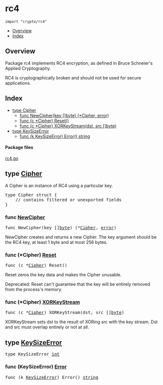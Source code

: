 

# rc4
`import "crypto/rc4"`

* [Overview](#pkg-overview)
* [Index](#pkg-index)

## <a id="pkg-overview">Overview</a>
Package rc4 implements RC4 encryption, as defined in Bruce Schneier's
Applied Cryptography.

RC4 is cryptographically broken and should not be used for secure
applications.




## <a id="pkg-index">Index</a>
* [type Cipher](#Cipher)
  * [func NewCipher(key []byte) (*Cipher, error)](#NewCipher)
  * [func (c *Cipher) Reset()](#Cipher.Reset)
  * [func (c *Cipher) XORKeyStream(dst, src []byte)](#Cipher.XORKeyStream)
* [type KeySizeError](#KeySizeError)
  * [func (k KeySizeError) Error() string](#KeySizeError.Error)




#### <a id="pkg-files">Package files</a>
[rc4.go](https://golang.org/src/crypto/rc4/rc4.go) 








## <a id="Cipher">type</a> [Cipher](https://golang.org/src/crypto/rc4/rc4.go?s=467:519#L8)
A Cipher is an instance of RC4 using a particular key.


<pre>type Cipher struct {
    <span class="comment">// contains filtered or unexported fields</span>
}
</pre>









### <a id="NewCipher">func</a> [NewCipher](https://golang.org/src/crypto/rc4/rc4.go?s=778:821#L21)
<pre>func NewCipher(key []<a href="/pkg/builtin/#byte">byte</a>) (*<a href="#Cipher">Cipher</a>, <a href="/pkg/builtin/#error">error</a>)</pre>
NewCipher creates and returns a new Cipher. The key argument should be the
RC4 key, at least 1 byte and at most 256 bytes.






### <a id="Cipher.Reset">func</a> (\*Cipher) [Reset](https://golang.org/src/crypto/rc4/rc4.go?s=1261:1285#L42)
<pre>func (c *<a href="#Cipher">Cipher</a>) Reset()</pre>
Reset zeros the key data and makes the Cipher unusable.

Deprecated: Reset can't guarantee that the key will be entirely removed from
the process's memory.




### <a id="Cipher.XORKeyStream">func</a> (\*Cipher) [XORKeyStream](https://golang.org/src/crypto/rc4/rc4.go?s=1472:1518#L51)
<pre>func (c *<a href="#Cipher">Cipher</a>) XORKeyStream(dst, src []<a href="/pkg/builtin/#byte">byte</a>)</pre>
XORKeyStream sets dst to the result of XORing src with the key stream.
Dst and src must overlap entirely or not at all.




## <a id="KeySizeError">type</a> [KeySizeError](https://golang.org/src/crypto/rc4/rc4.go?s=521:542#L13)

<pre>type KeySizeError <a href="/pkg/builtin/#int">int</a></pre>











### <a id="KeySizeError.Error">func</a> (KeySizeError) [Error](https://golang.org/src/crypto/rc4/rc4.go?s=544:580#L15)
<pre>func (k <a href="#KeySizeError">KeySizeError</a>) Error() <a href="/pkg/builtin/#string">string</a></pre>







